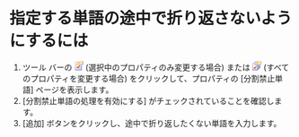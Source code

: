 # 指定する単語の途中で折り返さないようにするには

1. ツール バーの
![[現在の設定プロパティ]](../../images/properties.png)
(選択中のプロパティのみ変更する場合) または
![[すべての設定のプロパティ]](../../images/allproperties.png)
(すべてのプロパティを変更する場合) をクリックして、プロパティの \[分割禁止単語\] ページを表示します。
2. \[分割禁止単語の処理を有効にする\] がチェックされていることを確認します。
3. \[追加\] ボタンをクリックし、途中で折り返したくない単語を入力します。
